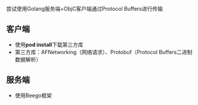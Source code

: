 尝试使用Golang服务端+ObjC客户端通过Protocol Buffers进行传输

## 客户端
* 使用**pod install**下载第三方库
* 第三方库：AFNetworking（网络请求）、Protobuf（Protocol Buffers二进制数据解析）

## 服务端
* 使用Beego框架
